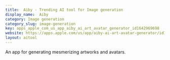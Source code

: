 ```yaml
---
title:  Aiby - Trending AI tool for Image generation
display_name:  Aiby
category: Image generation
category_slug: image-generation
key: apps_apple_com_us_app_aiby_ai_art_avatar_generator_id1642969698
website: https://apps.apple.com/us/app/aiby-ai-art-avatar-generator/id1642969698
layout: aitool
---
```


An app for generating mesmerizing artworks and avatars.
